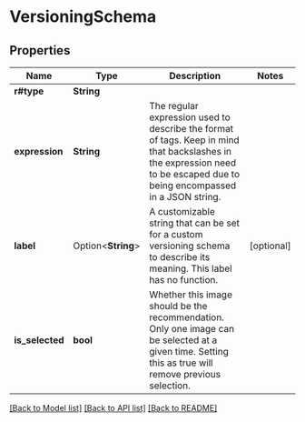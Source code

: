 # VersioningSchema

## Properties

Name | Type | Description | Notes
------------ | ------------- | ------------- | -------------
**r#type** | **String** |  | 
**expression** | **String** | The regular expression used to describe the format of tags. Keep in mind that backslashes in the expression need to be escaped due to being encompassed in a JSON string.  | 
**label** | Option<**String**> | A customizable string that can be set for a custom versioning schema to describe its meaning. This label has no function.  | [optional]
**is_selected** | **bool** | Whether this image should be the recommendation. Only one image can be selected at a given time. Setting this as true will remove previous selection.  | 

[[Back to Model list]](../README.md#documentation-for-models) [[Back to API list]](../README.md#documentation-for-api-endpoints) [[Back to README]](../README.md)


